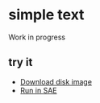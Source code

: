 simple text
===========

Work in progress

try it
------
  * [Download disk image](bin/simple_text.adf?raw=true)
  * <a href="http://alpine9000.github.io/ScriptedAmigaEmulator/#amiga_examples/simple_text.adf" target="_blank">Run in SAE</a>

